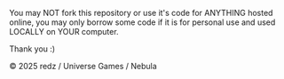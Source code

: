You may NOT fork this repository or use it's code for ANYTHING hosted online, you may only borrow some code if it is for personal use and used LOCALLY on YOUR computer.

Thank you :)

© 2025 redz / Universe Games / Nebula 
